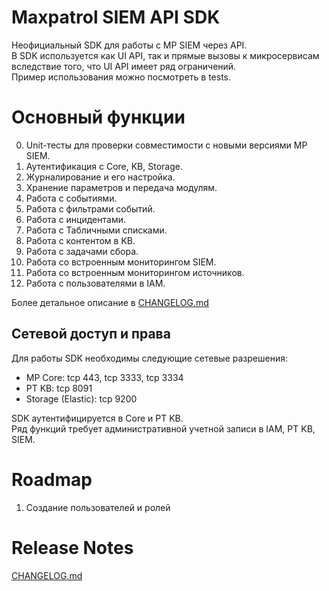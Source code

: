 # Maxpatrol SIEM API SDK
Неофициальный SDK для работы с MP SIEM через API.  
В SDK используется как UI API, так и прямые вызовы к микросервисам вследствие того, что UI API имеет ряд ограничений.  
Пример использования можно посмотреть в tests.

# Основный функции
0. Unit-тесты для проверки совместимости с новыми версиями MP SIEM.
1. Аутентификация с Core, KB, Storage.
2. Журналирование и его настройка.
3. Хранение параметров и передача модулям.
4. Работа с событиями.
5. Работа с фильтрами событий.
6. Работа с инцидентами.
7. Работа с Табличными списками.
8. Работа с контентом в KB.
9. Работа с задачами сбора.
10. Работа со встроенным мониторингом SIEM.
11. Работа со встроенным мониторингом источников.
12. Работа с пользователями в IAM.

Более детальное описание в [CHANGELOG.md](CHANGELOG.md)


## Сетевой доступ и права
Для работы SDK необходимы следующие сетевые разрешения:
- MP Core: tcp 443, tcp 3333, tcp 3334
- PT KB: tcp 8091
- Storage (Elastic): tcp 9200

SDK аутентифицируется в Core и PT KB.  
Ряд функций требует административной учетной записи в IAM, PT KB, SIEM.

# Roadmap
1. Создание пользователей и ролей

# Release Notes
[CHANGELOG.md](CHANGELOG.md)

